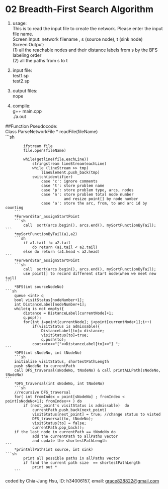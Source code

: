 # 02 Breadth-First Search Algorithm

1. usage:  
    This is to read the input file to create the network.
    Please enter the input file name.  
    Screen Input: network filename , s (source node), t (sink node)  
    Screen Output:   
        (1) all the reachable nodes and their distance labels from s by the BFS labeling order   
        (2) all the paths from s to t  
2. input file:   
    test1.sp  
    test2.sp

3. output files:  
    nope
 
4. compile:  
    g++ main.cpp  
    ./a.out

##Function Pseudocode:  
Class ParseNetworkFile 
        * readFile(fileName)  
        ```sh
        
            ifstream file
            file.open(fileName)
 
            while(getline(file,eachLine))
                stringstream lineStream(eachLine)
                while (lineStream >> tmp)
                    lineElement.push_back(tmp)
                switch(identifier)
                    case 'c': ignore comments
                    case 't': store problem name
                    case 'p': store problem type, arcs, nodes
                    case 'n': store problem total node number 
                              and resize point[] by node number
                    case 'a': store the arc, from, to and arc id by counting
        ```  
        *ForwardStar_assignStartPoint  
        ```sh
            call  sort(arcs.begin(), arcs.end(), mySortFunctionByTail);
	```  
        *mySortFunctionByTail(a1,a2)  
        ```sh
            if a1.tail != a2.tail
                do return (a1.tail < a2.tail)
            else do return (a1.head < a2.head)
	```  
        *ForwardStar_assignStartPoint  
        ```sh
            call  sort(arcs.begin(), arcs.end(), mySortFunctionByTail);
            use point[] to record different start node(when we meet new tail)
 	```  
        *BFS(int sourceNodeNo)  
	```sh
        queue <int> q
        bool visitStatus[nodeNumber+1];
        int DistanceLabel[nodeNumber+1];
        while(q is not empty){
            distance = DistanceLabel[currentNode]+1;
            q.pop();
            for(int i=point[currentNode]; i<point[currentNode+1];i++)
                if(visitStatus is admissable){
                    DistanceLabel[to]= distance;
                    visitStatus[to]=true;
                    q.push(to);
                cout<<to<<"["<<DistanceLabel[to]<<"] ";
	```  
        *DFS(int sNodeNo, int tNodeNo)
        ```sh
        initialize visitStatus, shortestPathLength
        push sNodeNo to currentPath
        call DFS_traversal(sNodeNo, tNodeNo) & call printALLPath(sNodeNo, tNodeNo)
 	```  
        *DFS_traversal(int sNodeNo, int tNodeNo)
        ```sh
        //recursive DFS_traversal
        for( int fromIndex = point[sNodeNo] ; fromIndex < point[sNodeNo+1]; fromIndex++ ) do
            if (next_point's visitStatus is admissable)  do
                currentPath.push_back(next_point)
                visitStatus[next_point] = true; //change status to visted
                DFS_traversal(to, tNodeNo);
                visitStatus[to] = false;
                currentPath.pop_back();
        if the last node in currentPath == tNodeNo do
                add the currentPath to allPaths vector
                and update the shortestPathLength
	```  
        *printAllPath(int source, int sink)
	```sh
            print all possible paths in allPaths vector
            if find the current path size  == shortestPathLength
                print out *
        ```  
coded by Chia-Jung Hsu, ID: h34006157, email: grace828822@gmail.com
